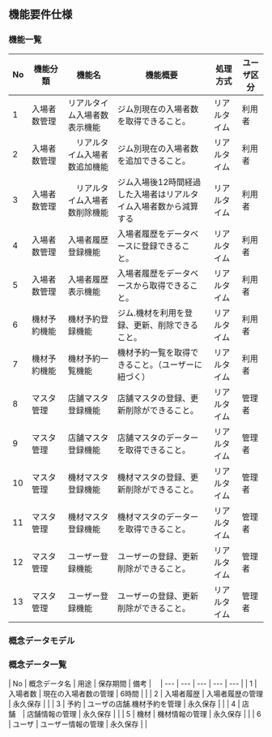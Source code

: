 ## 機能要件仕様


### 機能一覧

|   No  | 機能分類 | 機能名 | 機能概要 | 処理方式 | ユーザ区分 |
| --- | --- | --- | --- | --- | --- | 
|  1  | 入場者数管理 | リアルタイム入場者数表示機能 | ジム別現在の入場者数を取得できること。 | リアルタイム | 利用者 |
|  2  | 入場者数管理　|　リアルタイム入場者数追加機能 | ジム別現在の入場者数を追加できること。 | リアルタイム  | 利用者 |
|  3  | 入場者数管理　|　リアルタイム入場者数削除機能 | ジム入場後12時間経過した入場者はリアルタイム入場者数から減算する | リアルタイム  | 利用者 |
|  4  | 入場者数管理 | 入場者履歴登録機能 | 入場者履歴をデータベースに登録できること。 | リアルタイム  | 利用者 |
|  5  | 入場者数管理 | 入場者履歴表示機能 | 入場者履歴をデータベースから取得できること。 | リアルタイム | 利用者 |
|  6  | 機材予約機能 | 機材予約登録機能 | ジム.機材を利用を登録、更新、削除できること。 | リアルタイム | 利用者 |
|  7  | 機材予約機能 | 機材予約一覧機能 | 機材予約一覧を取得できること。（ユーザーに紐づく） | リアルタイム | 利用者 |
|  8  | マスタ管理 | 店舗マスタ登録機能 | 店舗マスタの登録、更新削除ができること。  | リアルタイム | 管理者 |
|  9  | マスタ管理 | 店舗マスタ登録機能 | 店舗マスタのデーターを取得できること。  | リアルタイム | 管理者 |
|  10  | マスタ管理 | 機材マスタ登録機能 | 機材マスタの登録、更新削除ができること。 | リアルタイム | 管理者 |
|  11  | マスタ管理 | 機材マスタ登録機能 | 機材マスタのデーターを取得できること。  | リアルタイム | 管理者 |
|  12  | マスタ管理 | ユーザー登録機能 | ユーザーの登録、更新削除ができること。 | リアルタイム | 管理者 |
|  13  | マスタ管理 | ユーザー登録機能 | ユーザーの登録、更新削除ができること。 | リアルタイム | 管理者 |


### 概念データモデル


### 概念データ一覧

|   No  | 概念データ名 | 用途 | 保存期間 | 備考 |　
| --- | --- | --- | --- | --- |
|  1  | 入場者数 | 現在の入場者数の管理 | 6時間 |  |
|  2  | 入場者履歴 | 入場者履歴の管理 | 永久保存 |  |
|  3  | 予約 | ユーザの店舗.機材予約を管理 | 永久保存 |  |
|  4  | 店舗　| 店舗情報の管理 | 永久保存 |  |
|  5  | 機材 | 機材情報の管理 | 永久保存 |  |
|  6  | ユーザ | ユーザー情報の管理 | 永久保存 |  |
